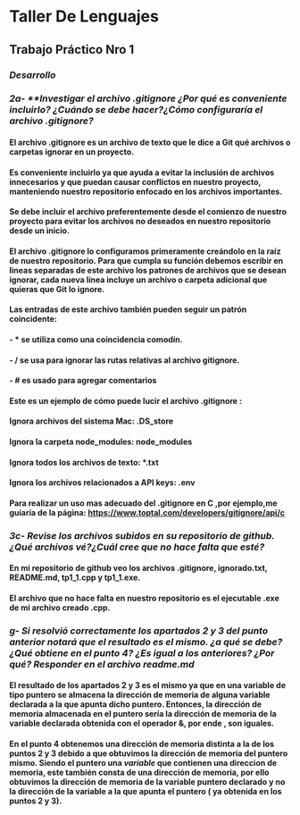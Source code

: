 # Taller De Lenguajes
## Trabajo Práctico Nro 1

###                            *_Desarrollo_* 

### _2a- **Investigar el archivo .gitignore ¿Por qué es conveniente incluirlo? ¿Cuándo se debe hacer?¿Cómo configuraría el archivo .gitignore?_

#### El archivo .gitignore es un archivo de texto que le dice a Git qué archivos o carpetas ignorar en un proyecto.
#### Es conveniente incluirlo ya que ayuda a evitar la inclusión de archivos innecesarios y que puedan causar conflictos en nuestro proyecto, manteniendo nuestro repositorio enfocado en los archivos importantes. 
#### Se debe incluir el archivo preferentemente desde el comienzo de nuestro proyecto para evitar los archivos no deseados en nuestro repositorio desde un inicio.
#### El archivo .gitignore lo configuramos primeramente creándolo en la raíz de nuestro repositorio. Para que cumpla su función debemos escribir en lineas separadas de este archivo los patrones de archivos que se desean ignorar, cada nueva línea incluye un archivo o carpeta adicional que quieras que Git lo ignore.
#### Las entradas de este archivo también pueden seguir un patrón coincidente:

#### - * se utiliza como una coincidencia comodín.
#### - / se usa para ignorar las rutas relativas al archivo  gitignore.
#### - # es usado para agregar comentarios
#### Este es un ejemplo de cómo puede lucir el archivo .gitignore :
#### Ignora archivos del sistema Mac: .DS_store 
#### Ignora la carpeta node_modules: node_modules 
#### Ignora todos los archivos de texto: *.txt
#### Ignora los archivos relacionados a API keys: .env

#### Para realizar un uso mas adecuado del .gitignore en C ,por ejemplo,me guiaría de la página: https://www.toptal.com/developers/gitignore/api/c


### _3c- Revise los archivos subidos en su repositorio de github. ¿Qué archivos vé?¿Cuál cree que no hace falta que esté?_

#### En mi repositorio de github veo los archivos .gitignore, ignorado.txt, README.md, tp1_1.cpp y tp1_1.exe. 
#### El archivo que no hace falta en nuestro repositorio es el ejecutable .exe de mi archivo creado .cpp.

### _g- Si resolvió correctamente los apartados 2 y 3 del punto anterior notará que el resultado es el mismo. ¿a qué se debe? ¿Qué obtiene en el punto 4? ¿Es igual a los anteriores? ¿Por qué? Responder en el archivo readme.md_

#### El resultado de los apartados 2 y 3 es el mismo ya que en una variable de tipo puntero se almacena la dirección de memoria de alguna variable declarada a la que apunta dicho puntero. Entonces, la dirección de memoria almacenada en el puntero sería la dirección de memoria de la variable declarada obtenida con el operador &, por ende , son iguales.  

#### En el punto 4 obtenemos una dirección de memoria distinta a la de los puntos 2 y 3 debido a que obtuvimos la dirección de memoria del puntero mismo. Siendo el puntero una *variable* que contienen una direccion de memoria, este también consta de una dirección de memoria, por ello obtuvimos la dirección de memoria de la variable puntero declarado y  no la dirección de la variable a la que apunta el puntero ( ya obtenida en los puntos 2 y 3).
